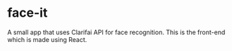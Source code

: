 # face-it
A small app that uses Clarifai API for face recognition. This is the front-end which is made using React.
